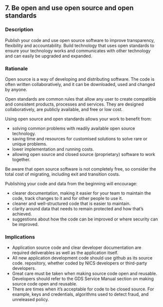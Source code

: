 
## 7. Be open and use open source and open standards

### Description

Publish your code and use open source software to improve transparency, flexibility
and accountability. Build technology that uses open standards to ensure your
technology works and communicates with other technology and can easily be
upgraded and expanded.

### Rationale

Open source is a way of developing and distributing software. The code is often written collaboratively, and it
can be downloaded, used and changed by anyone.

Open standards are common rules that allow any user to create compatible and consistent products, processes
and services. They are designed collaboratively, are publicly available, and free or low cost.

Using open source and open standards allows your work to benefit from:

- solving common problems with readily available open source technology.
- saving time and resources for customised solutions to solve rare or unique problems.
- lower implementation and running costs.
- allowing open source and closed source (proprietary) software to work together.

Be aware that open source software is not completely free, so consider the total cost of migrating, including exit
and transition costs.

Publishing your code and data from the beginning will encourage:

- clearer documentation, making it easier for your team to maintain the code, track changes to it and for
other people to use it.
- cleaner and well-structured code that is easier to maintain.
- clarity around data that needs to remain protected and how that’s achieved.
- suggestions about how the code can be improved or where security can be improved.

### Implications

- Application source code and clear developer documentation are required deliverables as well as the
application itself.
- All new application development code should use github as its source code. repository, whether coded by NICS developers or third-party developers.
- Great care must be taken when making source code open and reusable. Developers should refer to the
GDS Service Manual section on making source code open and reusable.
- There are times when it’s acceptable for code to be closed source. For example, keys and credentials, algorithms used to detect fraud, and unreleased policy.
